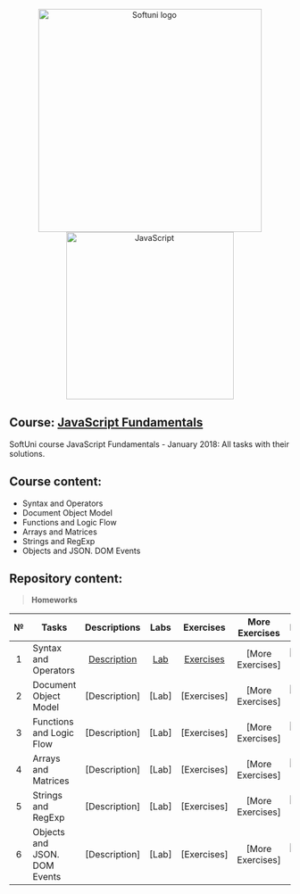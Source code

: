 <p align="center">
	<a href="https://softuni.bg/"><img src="https://www.jobs.bg/assets/logo/2017-09-01/b_6e048c01c340d967f2a6e540e9825d46.png" alt="Softuni logo" width="400" align="center"></a>
	<a href="https://www.javascript.com/"><img src="https://upload.wikimedia.org/wikipedia/commons/thumb/9/99/Unofficial_JavaScript_logo_2.svg/512px-Unofficial_JavaScript_logo_2.svg.png" alt="JavaScript" width="300" align="center"></a>
<p>

## Course: [JavaScript Fundamentals](https://softuni.bg/trainings/2247/js-fundamentals-january-2019)
SoftUni course JavaScript Fundamentals - January 2018: All tasks with their solutions.

## Course content:
- Syntax and Operators
- Document Object Model
- Functions and Logic Flow
- Arrays and Matrices
- Strings and RegExp
- Objects and JSON. DOM Events

## Repository content:

> **Homeworks**

№   |Tasks							|Descriptions																							| Labs																													| Exercises																													|More Exercises	 																																	|Progress																													
:--:|-------------------------------|:-----------------------------------------------------------------------------------------------------:|:---------------------------------------------------------------------------------------------------------------------:|:-------------------------------------------------------------------------------------------------------------------------:|:-------------------------------------------------------------------------------------------------------------------------------------------------:|:-------------:
1	|Syntax and Operators			|[Description](https://github.com/dobroslav-atanasov/JavaScript-Fundamentals/tree/master/Resources)		|[Lab](https://github.com/dobroslav-atanasov/JavaScript-Fundamentals/tree/master/01.SyntaxAndOperators-Lab)				|[Exercises](https://github.com/dobroslav-atanasov/JavaScript-Fundamentals/tree/master/02.SyntaxAndOperators-Exercises)		|[More Exercises]																																	|![Progress](http://progressed.io/bar/33)
2	|Document Object Model			|[Description]																							|[Lab]																											 		|[Exercises]																												|[More Exercises]																																	|![Progress](http://progressed.io/bar/0)
3	|Functions and Logic Flow		|[Description]																							|[Lab]																											 		|[Exercises]																												|[More Exercises]																																	|![Progress](http://progressed.io/bar/0)
4	|Arrays and Matrices			|[Description]																							|[Lab]																											 		|[Exercises]																												|[More Exercises]																																	|![Progress](http://progressed.io/bar/0)
5	|Strings and RegExp				|[Description]																							|[Lab]																											 		|[Exercises]																												|[More Exercises]																																	|![Progress](http://progressed.io/bar/0)
6	|Objects and JSON. DOM Events	|[Description]																							|[Lab]																											 		|[Exercises]																												|[More Exercises]																																	|![Progress](http://progressed.io/bar/0)
